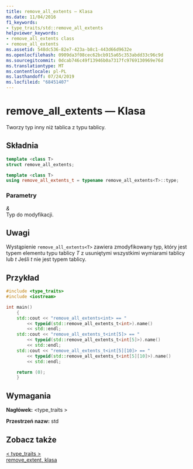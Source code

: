 ```yaml
---
title: remove_all_extents — Klasa
ms.date: 11/04/2016
f1_keywords:
- type_traits/std::remove_all_extents
helpviewer_keywords:
- remove_all_extents class
- remove_all_extents
ms.assetid: 548dc536-82e7-423a-b8c1-443d66d9632e
ms.openlocfilehash: 0909da3f08cec62bcb915a65c353abdd33c96c9d
ms.sourcegitcommit: 0dcab746c49f13946b0a7317fc9769130969e76d
ms.translationtype: MT
ms.contentlocale: pl-PL
ms.lasthandoff: 07/24/2019
ms.locfileid: "68451407"
---
```

# <a name="removeallextents-class"></a>remove_all_extents — Klasa

Tworzy typ inny niż tablica z typu tablicy.

## <a name="syntax"></a>Składnia

```cpp
template <class T>
struct remove_all_extents;

template <class T>
using remove_all_extents_t = typename remove_all_extents<T>::type;
```

### <a name="parameters"></a>Parametry

*&* \
Typ do modyfikacji.

## <a name="remarks"></a>Uwagi

Wystąpienie `remove_all_extents<T>` zawiera zmodyfikowany typ, który jest typem elementu typu tablicy *T* z usuniętymi wszystkimi wymiarami tablicy lub *t* Jeśli *t* nie jest typem tablicy.

## <a name="example"></a>Przykład

```cpp
#include <type_traits>
#include <iostream>

int main()
    {
    std::cout << "remove_all_extents<int> == "
        << typeid(std::remove_all_extents_t<int>).name()
        << std::endl;
    std::cout << "remove_all_extents_t<int[5]> == "
        << typeid(std::remove_all_extents_t<int[5]>).name()
        << std::endl;
    std::cout << "remove_all_extents_t<int[5][10]> == "
        << typeid(std::remove_all_extents_t<int[5][10]>).name()
        << std::endl;

    return (0);
    }
```

## <a name="requirements"></a>Wymagania

**Nagłówek:** \<type_traits >

**Przestrzeń nazw:** std

## <a name="see-also"></a>Zobacz także

[< type_traits >](../standard-library/type-traits.md)\
[remove_extent, klasa](../standard-library/remove-extent-class.md)
